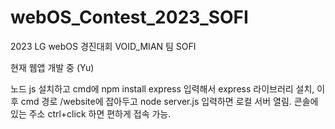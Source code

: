# webOS_Contest_2023_SOFI
2023 LG webOS 경진대회 VOID_MIAN 팀 SOFI

현재 웹앱 개발 중 (Yu)

노드 js 설치하고 cmd에 npm install express 입력해서 express 라이브러리 설치, 이후 cmd 경로 /website에 잡아두고 node server.js 입력하면 로컬 서버 열림. 콘솔에 있는 주소 ctrl+click 하면 편하게 접속 가능.

